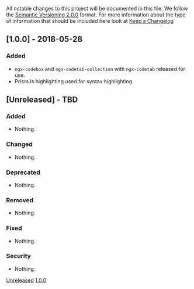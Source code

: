 All notable changes to this project will be documented in this file.
We follow the [Semantic Versioning 2.0.0](http://semver.org/) format.
For more information about the type of information that should be included here look at [Keep a Changelog](https://keepachangelog.com/en/1.0.0/)

## [1.0.0] - 2018-05-28

### Added

* `ngx-codebox` and `ngx-codetab-collection` with `ngx-codetab` released for use.
* PrismJs highlighting used for syntax highlighting

## [Unreleased] - TBD

### Added

* Nothing.

### Changed

*  Nothing.

### Deprecated

*  Nothing.

### Removed

*  Nothing.

### Fixed

*  Nothing.

### Security

*  Nothing.

[Unreleased](https://github.com/jr33d/ngx-codetab)
[1.0.0](https://github.com/jr33d/ngx-codetab/releases/tags/1.0.0)

